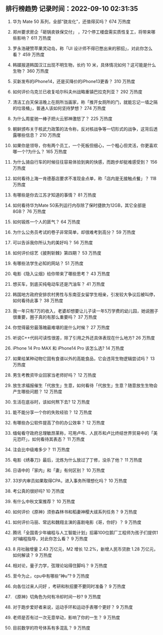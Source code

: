 
## 排行榜趋势 记录时间：2022-09-10 02:31:35
  
  1. 华为 Mate 50 系列，全部“骁龙化”，还值得买吗？ 674 万热度
    
  2. 郑州要求房企「砸锅卖铁保交付」 ，72个停工楼盘需实质性复工，将带来哪些影响？ 611 万热度
    
  3. 罗永浩硬赞苹果灵动岛，称「UI 设计师不得已憋出来的邪招」，对此你怎么看？ 459 万热度
    
  4. 韩媒报道韩国汉江出现不明生物，长约 10 米，具体情况如何？这可能是什么生物？ 360 万热度
    
  5. 买新发布的iPhone14，还是买降价的iPhone13更香？ 310 万热度
    
  6. 如何评价乌克兰已收复哈尔科夫州战略重镇巴拉克列亚？ 292 万热度
    
  7. 清洁工白天保洁晚上在厕所当画家，称「推开女厕所的门，就能忘记一墙之隔的垃圾桶」，普通人该如何坚持梦想？ 274 万热度
    
  8. 为什么周星驰一棒子把火云邪神激怒了？ 225 万热度
    
  9. 朝鲜颁布关于核武力政策的法令称，反对核战争等一切形式的战争，这背后透露哪些信息？ 210 万热度
    
  10. 如果你是领导，你有两个员工，一个死板但细心，一个粗心但灵活，你更喜欢哪一个?为什么？ 165 万热度
    
  11. 为什么骑自行车的时候往往容易体验到爽的快感，而跑步却挺难感受到？ 156 万热度
    
  12. 如何看待上海一肯德基店要求不准现金点单，称「店内是无接触点餐」？ 118 万热度
    
  13. 有哪些是你去江苏才知道的事情？ 81 万热度
    
  14. 如何看待华为Mate 50系列运行内存除了保时捷款为12GB，其它全部是8GB？ 76 万热度
    
  15. 如何锻炼一个人的匪气？ 64 万热度
    
  16. 为什么公务员考试的卷子非常简单，却很难考到高分？ 59 万热度
    
  17. 可以告诉我你所认为的美好吗？ 56 万热度
    
  18. 如何评价综艺《披荆斩棘》第四期？ 53 万热度
    
  19. 有哪些法学生必知的网站？ 51 万热度
    
  20. 电影《隐入尘烟》给你带来了哪些思考？ 43 万热度
    
  21. 想买车，到底买纯电动车还是汽油车？ 41 万热度
    
  22. 韩国地方政府安排农村男性与东南亚女留学生相亲，引发较大争议后被叫停，如何看待此事？ 38 万热度
    
  23. 我一年只有7万的收入，老婆却想要让儿子读一年5万学费的幼儿园，她说圈子很重要，圈子真的有那么重要吗？ 37 万热度
    
  24. 你觉得最穷最落魄最难堪的是什么时候？ 27 万热度
    
  25. 听说C++代码可读性很差，除了引用之外还具体表现在什么地方? 26 万热度
    
  26. iPhone 14 Pro MAX 和 iPhone14 Pro 该怎么选? 14 万热度
    
  27. 如果给某种动物它固有食谱以外的高能食品，它会违背生物逻辑尝试吗？ 13 万热度
    
  28. 男生考教资毕业回家当老师好吗？ 12 万热度
    
  29. 放生求福报催生「代放生」生意，如何看待「代放生」生意？随意放生生物会产生哪些问题？ 12 万热度
    
  30. 生活在底谷时，该如何熬下去? 12 万热度
    
  31. 能不能分享一个你的失败经验？ 12 万热度
    
  32. 有哪些办公软件提高了你的办公效率？ 12 万热度
    
  33. 缅甸看守政府总理敏昂莱称，可用卢布、人民币和卢比终结世界贸易中的「美元恐吓」，如何看待其表态？ 11 万热度
    
  34. 注会比中级难多少？ 11 万热度
    
  35. 电影《绣春刀》最后，沈炼为什么放过了丁修，没杀了他？ 11 万热度
    
  36. 日语中的「家内」和「妻」有何区别？ 10 万热度
    
  37. 33岁内审员如果取得CPA，进入事务所理想化吗？ 10 万热度
    
  38. 考公真的很好吗? 10 万热度
    
  39. 有什么中秋文案推荐？ 10 万热度
    
  40. 如何评价《原神》须弥森林书和稻妻神樱大祓系列任务？ 9 万热度
    
  41. 如何评价马丽、常远和魏翔主演的喜剧电影《哥，你好》？ 9 万热度
    
  42. 腾讯「全国青少年编程与人工智能计划」招募100位鹅厂工程师为孩子们提供1对1编程指导，对此你怎么看？ 9 万热度
    
  43. 8 月社融增量 2.43 万亿元，M2 增长 12.2%，新增人民币贷款 1.28 万亿元，如何解读？ 9 万热度
    
  44. 相对论，量子力学，弦理论站得住脚吗？ 9 万热度
    
  45. 至今为止，cpu中有哪些“神u”? 9 万热度
    
  46. 向各位过来人问好 ，考研和秋招要不要同时准备？ 9 万热度
    
  47. 《原神》切角色为何有冷却时间一秒? 9 万热度
    
  48. 对于跑步爱好者来说，运动手环和运动手表哪个更好？ 9 万热度
    
  49. 老师是否有过一次无意举动，影响了你的一生？ 9 万热度
    
  50. 目前数学的符号体系有多混乱？ 9 万热度
    